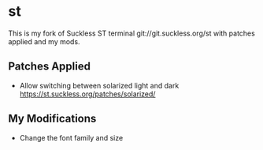 # st
This is my fork of Suckless ST terminal git://git.suckless.org/st with patches applied and my mods.
## Patches Applied
* Allow switching between solarized light and dark https://st.suckless.org/patches/solarized/
## My Modifications
* Change the font family and size
